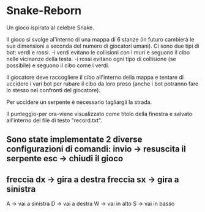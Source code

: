 # Snake-Reborn
Un gioco ispirato al celebre Snake.

Il gioco si svolge al'interno di una mappa di 6 stanze (in futuro cambierà le sue dimensioni a seconda del numero di giocatori umani).
Ci sono due tipi di bot: verdi e rossi.
-i verdi evitano le collisioni con i muri e seguono il cibo nelle vicinanze della testa.
-i rossi evitano ogni tipo di collisione (se possibile) e seguono il cibo come i verdi.

Il giocatore deve raccogliere il cibo all'interno della mappa e tentare di uccidere i vari bot per rubare il cibo da loro preso (anche i bot potranno fare lo stesso nei confronti del giocatore).

Per uccidere un serpente è necessario tagliargli la strada.

Il punteggio-per ora-viene visualizzato come titolo della finestra e salvato all'interno del file di testo "record.txt".

Sono state implementate 2 diverse configurazioni di comandi:
 invio -> resuscita il serpente
 esc -> chiudi il gioco
-------------------------------
 freccia dx -> gira a destra
 freccia sx -> gira a sinistra
-------------------------------
 A -> vai a sinistra
 D -> vai a destra
 W -> vai in alto
 S -> vai in basso
